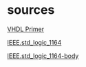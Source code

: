 # sources
[VHDL Primer][1]

[IEEE.std_logic_1164][2]

[IEEE.std_logic_1164-body][3]

[1]: http://www.seas.upenn.edu/~ese171/vhdl/vhdl_primer.html
[2]: https://standards.ieee.org/downloads/1076/1076.2-1996/std_logic_1164.vhdl
[3]: https://standards.ieee.org/downloads/1076/1076.2-1996/std_logic_1164-body.vhdl